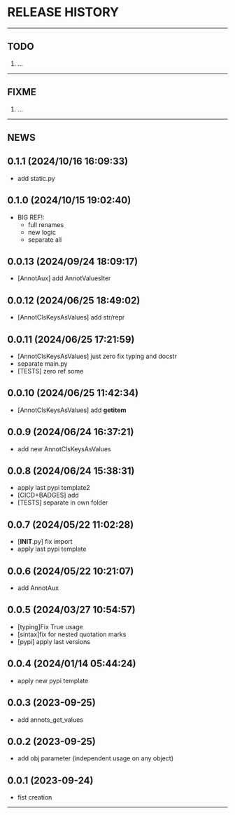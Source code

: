# RELEASE HISTORY

********************************************************************************
## TODO
1. ...  

********************************************************************************
## FIXME
1. ...  

********************************************************************************
## NEWS

0.1.1 (2024/10/16 16:09:33)
------------------------------
- add static.py  

0.1.0 (2024/10/15 19:02:40)
------------------------------
- BIG REF!:  
	- full renames  
	- new logic  
	- separate all  

0.0.13 (2024/09/24 18:09:17)
------------------------------
- [AnnotAux] add AnnotValuesIter  

0.0.12 (2024/06/25 18:49:02)
------------------------------
- [AnnotClsKeysAsValues] add str/repr  

0.0.11 (2024/06/25 17:21:59)
------------------------------
- [AnnotClsKeysAsValues] just zero fix typing and docstr  
- separate main.py  
- [TESTS] zero ref some  

0.0.10 (2024/06/25 11:42:34)
------------------------------
- [AnnotClsKeysAsValues] add __getitem__  

0.0.9 (2024/06/24 16:37:21)
------------------------------
- add new AnnotClsKeysAsValues  

0.0.8 (2024/06/24 15:38:31)
------------------------------
- apply last pypi template2  
- [CICD+BADGES] add  
- [TESTS] separate in own folder  

0.0.7 (2024/05/22 11:02:28)
------------------------------
- [__INIT__.py] fix import  
- apply last pypi template  

0.0.6 (2024/05/22 10:21:07)
------------------------------
- add AnnotAux  

0.0.5 (2024/03/27 10:54:57)
------------------------------
- [typing]Fix True usage  
- [sintax]fix for nested quotation marks  
- [pypi] apply last versions  

0.0.4 (2024/01/14 05:44:24)
------------------------------
- apply new pypi template  


0.0.3 (2023-09-25)
-------------------
- add annots_get_values

0.0.2 (2023-09-25)
-------------------
- add obj parameter (independent usage on any object)

0.0.1 (2023-09-24)
-------------------
- fist creation

********************************************************************************
